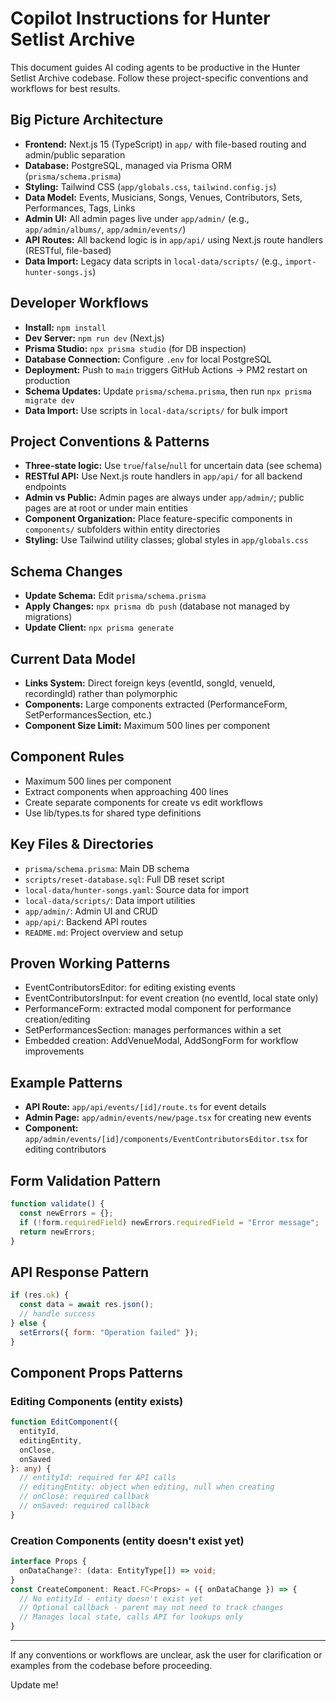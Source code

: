# Copilot Instructions for Hunter Setlist Archive

This document guides AI coding agents to be productive in the Hunter Setlist Archive codebase. Follow these project-specific conventions and workflows for best results.

## Big Picture Architecture
- **Frontend:** Next.js 15 (TypeScript) in `app/` with file-based routing and admin/public separation
- **Database:** PostgreSQL, managed via Prisma ORM (`prisma/schema.prisma`)
- **Styling:** Tailwind CSS (`app/globals.css`, `tailwind.config.js`)
- **Data Model:** Events, Musicians, Songs, Venues, Contributors, Sets, Performances, Tags, Links
- **Admin UI:** All admin pages live under `app/admin/` (e.g., `app/admin/albums/`, `app/admin/events/`)
- **API Routes:** All backend logic is in `app/api/` using Next.js route handlers (RESTful, file-based)
- **Data Import:** Legacy data scripts in `local-data/scripts/` (e.g., `import-hunter-songs.js`)

## Developer Workflows
- **Install:** `npm install`
- **Dev Server:** `npm run dev` (Next.js)
- **Prisma Studio:** `npx prisma studio` (for DB inspection)
- **Database Connection:** Configure `.env` for local PostgreSQL
- **Deployment:** Push to `main` triggers GitHub Actions → PM2 restart on production
- **Schema Updates:** Update `prisma/schema.prisma`, then run `npx prisma migrate dev`
- **Data Import:** Use scripts in `local-data/scripts/` for bulk import

## Project Conventions & Patterns
- **Three-state logic:** Use `true`/`false`/`null` for uncertain data (see schema)
- **RESTful API:** Use Next.js route handlers in `app/api/` for all backend endpoints
- **Admin vs Public:** Admin pages are always under `app/admin/`; public pages are at root or under main entities
- **Component Organization:** Place feature-specific components in `components/` subfolders within entity directories
- **Styling:** Use Tailwind utility classes; global styles in `app/globals.css`

## Schema Changes  
- **Update Schema:** Edit `prisma/schema.prisma` 
- **Apply Changes:** `npx prisma db push` (database not managed by migrations)
- **Update Client:** `npx prisma generate`

## Current Data Model
- **Links System:** Direct foreign keys (eventId, songId, venueId, recordingId) rather than polymorphic
- **Components:** Large components extracted (PerformanceForm, SetPerformancesSection, etc.)
- **Component Size Limit:** Maximum 500 lines per component

## Component Rules
- Maximum 500 lines per component
- Extract components when approaching 400 lines  
- Create separate components for create vs edit workflows
- Use lib/types.ts for shared type definitions

## Key Files & Directories
- `prisma/schema.prisma`: Main DB schema
- `scripts/reset-database.sql`: Full DB reset script
- `local-data/hunter-songs.yaml`: Source data for import
- `local-data/scripts/`: Data import utilities
- `app/admin/`: Admin UI and CRUD
- `app/api/`: Backend API routes
- `README.md`: Project overview and setup

## Proven Working Patterns
- EventContributorsEditor: for editing existing events
- EventContributorsInput: for event creation (no eventId, local state only)
- PerformanceForm: extracted modal component for performance creation/editing
- SetPerformancesSection: manages performances within a set
- Embedded creation: AddVenueModal, AddSongForm for workflow improvements

## Example Patterns
- **API Route:** `app/api/events/[id]/route.ts` for event details
- **Admin Page:** `app/admin/events/new/page.tsx` for creating new events
- **Component:** `app/admin/events/[id]/components/EventContributorsEditor.tsx` for editing contributors


## Form Validation Pattern
```javascript
function validate() {
  const newErrors = {};
  if (!form.requiredField) newErrors.requiredField = "Error message";
  return newErrors;
}
```

## API Response Pattern  
```javascript
if (res.ok) {
  const data = await res.json();
  // handle success
} else {
  setErrors({ form: "Operation failed" });
}
```

## Component Props Patterns

### Editing Components (entity exists)
```typescript
function EditComponent({ 
  entityId, 
  editingEntity, 
  onClose, 
  onSaved 
}: any) {
  // entityId: required for API calls
  // editingEntity: object when editing, null when creating
  // onClose: required callback
  // onSaved: required callback
}
```

### Creation Components (entity doesn't exist yet)
```typescript
interface Props {
  onDataChange?: (data: EntityType[]) => void;
}
const CreateComponent: React.FC<Props> = ({ onDataChange }) => {
  // No entityId - entity doesn't exist yet
  // Optional callback - parent may not need to track changes
  // Manages local state, calls API for lookups only
}
```

---

If any conventions or workflows are unclear, ask the user for clarification or examples from the codebase before proceeding.

Update me!